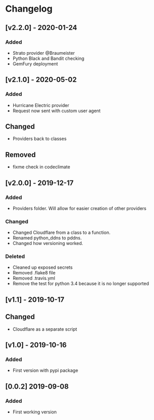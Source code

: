 <!-- markdownlint-disable MD024 -->

# Changelog

## [v2.2.0] - 2020-01-24

### Added

- Strato provider @Braumeister
- Python Black and Bandit checking
- GemFury deployment

## [v2.1.0] - 2020-05-02

### Added

- Hurricane Electric provider
- Request now sent with custom user agent

## Changed

- Providers back to classes

## Removed

- fixme check in codeclimate

## [v2.0.0] - 2019-12-17

### Added

- Providers folder. Will allow for easier creation of other providers

### Changed

- Changed Cloudflare from a class to a function.
- Renamed python_ddns to pddns.
- Changed how versioning worked.

### Deleted

- Cleaned up exposed secrets
- Removed .flake8 file
- Removed .travis.yml
- Remove the test for python 3.4 because it is no longer supported

## [v1.1] - 2019-10-17

## Changed

- Cloudflare as a separate script

## [v1.0] - 2019-10-16

### Added

- First version with pypi package

## [0.0.2] 2019-09-08

### Added

- First working version
